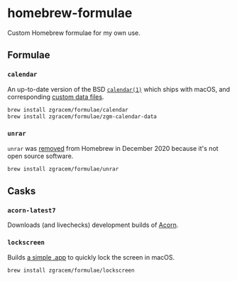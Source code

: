 # homebrew-formulae

Custom Homebrew formulae for my own use.

## Formulae

### `calendar`

An up-to-date version of the BSD [`calendar(1)`][cal] which ships with macOS,
and corresponding [custom data files].

```sh
brew install zgracem/formulae/calendar
brew install zgracem/formulae/zgm-calendar-data
```

[cal]: https://packages.debian.org/stable/calendar
[custom data files]: https://github.com/zgracem/calendar-data

### `unrar`

`unrar` was [removed](https://github.com/Homebrew/homebrew-core/pull/66609) from
Homebrew in December 2020 because it's not open source software.

```sh
brew install zgracem/formulae/unrar
```

## Casks

### `acorn-latest7`

Downloads (and livechecks) development builds of [Acorn].

[Acorn]: https://flyingmeat.com/download/latest

### `lockscreen`

Builds [a simple .app][lock] to quickly lock the screen in macOS.

```sh
brew install zgracem/formulae/lockscreen
```

[lock]: https://github.com/gaomd/lock-screen-app
